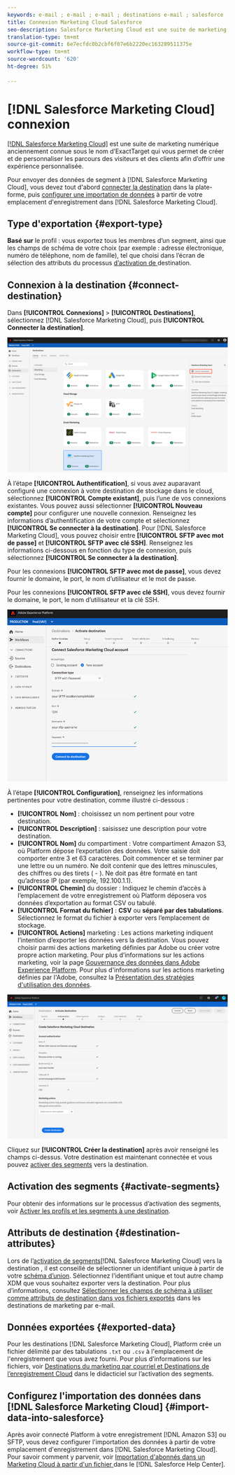 ```yaml
---
keywords: e-mail ; e-mail ; e-mail ; destinations e-mail ; salesforce ; destination salesforce
title: Connexion Marketing Cloud Salesforce
seo-description: Salesforce Marketing Cloud est une suite de marketing numérique anciennement connue sous le nom d’ExactTarget qui vous permet de créer et de personnaliser les parcours des visiteurs et des clients afin d’offrir une expérience personnalisée.
translation-type: tm+mt
source-git-commit: 6e7ecfdc0b2cbf6f07e6b2220ec163289511375e
workflow-type: tm+mt
source-wordcount: '620'
ht-degree: 51%

---
```



# [!DNL Salesforce Marketing Cloud] connexion

[[!DNL Salesforce Marketing Cloud]](https://www.salesforce.com/fr/products/marketing-cloud/email-marketing/) est une suite de marketing numérique anciennement connue sous le nom d’ExactTarget qui vous permet de créer et de personnaliser les parcours des visiteurs et des clients afin d’offrir une expérience personnalisée.

Pour envoyer des données de segment à [!DNL Salesforce Marketing Cloud], vous devez tout d&#39;abord [connecter la destination](#connect-destination) dans la plate-forme, puis [configurer une importation de données](#import-data-into-salesforce) à partir de votre emplacement d&#39;enregistrement dans [!DNL Salesforce Marketing Cloud].

## Type d&#39;exportation {#export-type}

**Basé sur**  le profil : vous exportez tous les membres d’un segment, ainsi que les champs de schéma de votre choix (par exemple : adresse électronique, numéro de téléphone, nom de famille), tel que choisi dans l’écran de sélection des attributs du processus [ d’activation de ](../../ui/activate-destinations.md#select-attributes)destination.

## Connexion à la destination {#connect-destination}

Dans **[!UICONTROL Connexions]** > **[!UICONTROL Destinations]**, sélectionnez [!DNL Salesforce Marketing Cloud], puis **[!UICONTROL Connecter la destination]**.

![Connexion à Salesforce](../../assets/catalog/email-marketing/salesforce/catalog.png)

À l’étape **[!UICONTROL Authentification]**, si vous avez auparavant configuré une connexion à votre destination de stockage dans le cloud, sélectionnez **[!UICONTROL Compte existant]**, puis l’une de vos connexions existantes. Vous pouvez aussi sélectionner **[!UICONTROL Nouveau compte]** pour configurer une nouvelle connexion. Renseignez les informations d’authentification de votre compte et sélectionnez **[!UICONTROL Se connecter à la destination]**. Pour [!DNL Salesforce Marketing Cloud], vous pouvez choisir entre **[!UICONTROL SFTP avec mot de passe]** et **[!UICONTROL SFTP avec clé SSH]**. Renseignez les informations ci-dessous en fonction du type de connexion, puis sélectionnez **[!UICONTROL Se connecter à la destination]**.

Pour les connexions **[!UICONTROL SFTP avec mot de passe]**, vous devez fournir le domaine, le port, le nom d’utilisateur et le mot de passe.

Pour les connexions **[!UICONTROL SFTP avec clé SSH]**, vous devez fournir le domaine, le port, le nom d’utilisateur et la clé SSH.

![Renseignement des informations sur Salesforce](../../assets/catalog/email-marketing/salesforce/account-info.png)

À l’étape **[!UICONTROL Configuration]**, renseignez les informations pertinentes pour votre destination, comme illustré ci-dessous :
- **[!UICONTROL Nom]** : choisissez un nom pertinent pour votre destination.
- **[!UICONTROL Description]** : saisissez une description pour votre destination.
- **[!UICONTROL Nom]** du compartiment : Votre compartiment Amazon S3, où Platform dépose l’exportation des données. Votre saisie doit comporter entre 3 et 63 caractères. Doit commencer et se terminer par une lettre ou un numéro. Ne doit contenir que des lettres minuscules, des chiffres ou des tirets ( - ). Ne doit pas être formaté en tant qu’adresse IP (par exemple, 192.100.1.1).
- **[!UICONTROL Chemin]** du dossier : Indiquez le chemin d’accès à l’emplacement de votre enregistrement où Platform déposera vos données d’exportation au format CSV ou tabulé.
- **[!UICONTROL Format du fichier]** : **CSV** ou **séparé par des tabulations**. Sélectionnez le format du fichier à exporter vers l’emplacement de stockage.
- **[!UICONTROL Actions]** marketing : Les actions marketing indiquent l’intention d’exporter les données vers la destination. Vous pouvez choisir parmi des actions marketing définies par Adobe ou créer votre propre action marketing. Pour plus d’informations sur les actions marketing, voir la page [Gouvernance des données dans Adobe Experience Platform](../../../data-governance/policies/overview.md). Pour plus d&#39;informations sur les actions marketing définies par l&#39;Adobe, consultez la [Présentation des stratégies d&#39;utilisation des données](../../../data-governance/policies/overview.md).

![Informations de base sur Salesforce](../../assets/catalog/email-marketing/salesforce/basic-information.png)

Cliquez sur **[!UICONTROL Créer la destination]** après avoir renseigné les champs ci-dessus. Votre destination est maintenant connectée et vous pouvez [activer des segments](../../ui/activate-destinations.md) vers la destination.

## Activation des segments {#activate-segments}

Pour obtenir des informations sur le processus d’activation des segments, voir [Activer les profils et les segments à une destination](../../ui/activate-destinations.md).

## Attributs de destination {#destination-attributes}

Lors de l’[activation de segments](../../ui/activate-destinations.md)[!DNL Salesforce Marketing Cloud] vers la destination , il est conseillé de sélectionner un identifiant unique à partir de votre [schéma d’union](../../../profile/home.md#profile-fragments-and-union-schemas). Sélectionnez l’identifiant unique et tout autre champ XDM que vous souhaitez exporter vers la destination. Pour plus d’informations, consultez [Sélectionner les champs de schéma à utiliser comme attributs de destination dans vos fichiers exportés](./overview.md#destination-attributes) dans les destinations de marketing par e-mail.

## Données exportées {#exported-data}

Pour les destinations [!DNL Salesforce Marketing Cloud], Platform crée un fichier délimité par des tabulations `.txt` ou `.csv` à l&#39;emplacement de l&#39;enregistrement que vous avez fourni. Pour plus d’informations sur les fichiers, voir [Destinations du marketing par courriel et Destinations de l’enregistrement Cloud](../../ui/activate-destinations.md#esp-and-cloud-storage) dans le didacticiel sur l’activation des segments.

## Configurez l&#39;importation des données dans [!DNL Salesforce Marketing Cloud] {#import-data-into-salesforce}

Après avoir connecté Platform à votre enregistrement [!DNL Amazon S3] ou SFTP, vous devez configurer l&#39;importation des données à partir de votre emplacement d&#39;enregistrement dans [!DNL Salesforce Marketing Cloud]. Pour savoir comment y parvenir, voir [Importation d&#39;abonnés dans un Marketing Cloud à partir d&#39;un fichier ](https://help.salesforce.com/articleView?id=mc_es_import_subscribers_from_file.htm&amp;type=5) dans le [!DNL Salesforce Help Center].